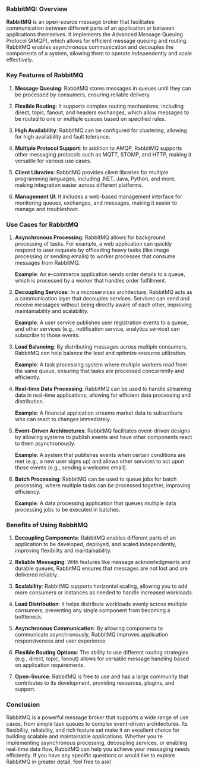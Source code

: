 ### RabbitMQ: Overview

**RabbitMQ** is an open-source message broker that facilitates communication between different parts of an application or between applications themselves. It implements the Advanced Message Queuing Protocol (AMQP), which allows for efficient message queuing and routing. RabbitMQ enables asynchronous communication and decouples the components of a system, allowing them to operate independently and scale effectively.

### Key Features of RabbitMQ

1. **Message Queuing**: RabbitMQ stores messages in queues until they can be processed by consumers, ensuring reliable delivery.

2. **Flexible Routing**: It supports complex routing mechanisms, including direct, topic, fanout, and headers exchanges, which allow messages to be routed to one or multiple queues based on specified rules.

3. **High Availability**: RabbitMQ can be configured for clustering, allowing for high availability and fault tolerance.

4. **Multiple Protocol Support**: In addition to AMQP, RabbitMQ supports other messaging protocols such as MQTT, STOMP, and HTTP, making it versatile for various use cases.

5. **Client Libraries**: RabbitMQ provides client libraries for multiple programming languages, including .NET, Java, Python, and more, making integration easier across different platforms.

6. **Management UI**: It includes a web-based management interface for monitoring queues, exchanges, and messages, making it easier to manage and troubleshoot.

### Use Cases for RabbitMQ

1. **Asynchronous Processing**: RabbitMQ allows for background processing of tasks. For example, a web application can quickly respond to user requests by offloading heavy tasks (like image processing or sending emails) to worker processes that consume messages from RabbitMQ.

   **Example**: An e-commerce application sends order details to a queue, which is processed by a worker that handles order fulfillment.

2. **Decoupling Services**: In a microservices architecture, RabbitMQ acts as a communication layer that decouples services. Services can send and receive messages without being directly aware of each other, improving maintainability and scalability.

   **Example**: A user service publishes user registration events to a queue, and other services (e.g., notification service, analytics service) can subscribe to those events.

3. **Load Balancing**: By distributing messages across multiple consumers, RabbitMQ can help balance the load and optimize resource utilization.

   **Example**: A task processing system where multiple workers read from the same queue, ensuring that tasks are processed concurrently and efficiently.

4. **Real-time Data Processing**: RabbitMQ can be used to handle streaming data in real-time applications, allowing for efficient data processing and distribution.

   **Example**: A financial application streams market data to subscribers who can react to changes immediately.

5. **Event-Driven Architectures**: RabbitMQ facilitates event-driven designs by allowing systems to publish events and have other components react to them asynchronously.

   **Example**: A system that publishes events when certain conditions are met (e.g., a new user signs up) and allows other services to act upon those events (e.g., sending a welcome email).

6. **Batch Processing**: RabbitMQ can be used to queue jobs for batch processing, where multiple tasks can be processed together, improving efficiency.

   **Example**: A data processing application that queues multiple data processing jobs to be executed in batches.

### Benefits of Using RabbitMQ

1. **Decoupling Components**: RabbitMQ enables different parts of an application to be developed, deployed, and scaled independently, improving flexibility and maintainability.

2. **Reliable Messaging**: With features like message acknowledgments and durable queues, RabbitMQ ensures that messages are not lost and are delivered reliably.

3. **Scalability**: RabbitMQ supports horizontal scaling, allowing you to add more consumers or instances as needed to handle increased workloads.

4. **Load Distribution**: It helps distribute workloads evenly across multiple consumers, preventing any single component from becoming a bottleneck.

5. **Asynchronous Communication**: By allowing components to communicate asynchronously, RabbitMQ improves application responsiveness and user experience.

6. **Flexible Routing Options**: The ability to use different routing strategies (e.g., direct, topic, fanout) allows for versatile message handling based on application requirements.

7. **Open-Source**: RabbitMQ is free to use and has a large community that contributes to its development, providing resources, plugins, and support.

### Conclusion

RabbitMQ is a powerful message broker that supports a wide range of use cases, from simple task queues to complex event-driven architectures. Its flexibility, reliability, and rich feature set make it an excellent choice for building scalable and maintainable applications. Whether you're implementing asynchronous processing, decoupling services, or enabling real-time data flow, RabbitMQ can help you achieve your messaging needs efficiently. If you have any specific questions or would like to explore RabbitMQ in greater detail, feel free to ask!
